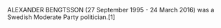 ALEXANDER BENGTSSON (27 September 1995 - 24 March 2016) was a Swedish Moderate Party politician.[1]
